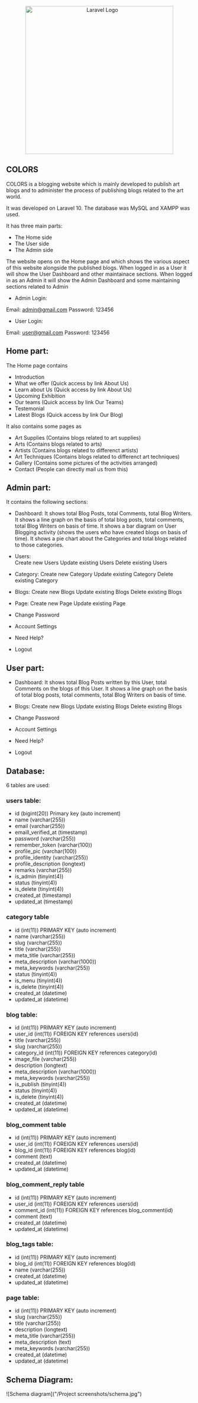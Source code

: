 <p align="center"><a href="https://laravel.com" target="_blank"><img src="https://raw.githubusercontent.com/laravel/art/master/logo-lockup/5%20SVG/2%20CMYK/1%20Full%20Color/laravel-logolockup-cmyk-red.svg" width="400" alt="Laravel Logo"></a></p>


## COLORS

COLORS is a blogging website which is mainly developed to publish art blogs and to administer the process of publishing blogs related to the art world.

It was developed on Laravel 10. The database was MySQL and XAMPP was used.

It has three main parts:

- The Home side
- The User side
- The Admin side

The website opens on the Home page and which shows the various aspect of this website alongside the published blogs. When logged in as a User it will show the User Dashboard and other maintainace sections. When logged in as an Admin it will show the Admin Dashboard and some maintaining sections related to Admin

- Admin Login:

Email: admin@gmail.com
Password: 123456


- User Login:

Email: user@gmail.com
Password: 123456


## Home part:

The Home page contains 
- Introduction
- What we offer (Quick access by link About Us)
- Learn about Us (Quick access by link About Us)
- Upcoming Exhibition
- Our teams (Quick access by link Our Teams)
- Testemonial
- Latest Blogs (Quick access by link Our Blog)

It also contains some pages as 
- Art Supplies (Contains blogs related to art supplies)
- Arts (Contains blogs related to arts)
- Artists (Contains blogs related to differenct artists)
- Art Techniques (Contains blogs related to differenct art techniques)
- Gallery (Contains some pictures of the activities arranged)
- Contact (People can directly mail us from this)


## Admin part:

It contains the following sections:

- Dashboard: 
It shows total Blog Posts, total Comments, total Blog Writers.
It shows a line graph on the basis of total blog posts, total comments, total Blog Writers on basis of time.
It shows a bar diagram on User Blogging activity (shows the users who have created blogs on basis of time).
It shows a pie chart about the Categories and total blogs related to those categories.

- Users:   
Create new Users
Update existing Users
Delete existing Users

- Category: 
Create new Category
Update existing Category
Delete existing Category

- Blogs: 
Create new Blogs
Update existing Blogs
Delete existing Blogs

- Page: 
Create new Page
Update existing Page

- Change Password

- Account Settings

- Need Help?

- Logout


## User part:

- Dashboard: 
It shows total Blog Posts written by this User, total Comments on the blogs of this User.
It shows a line graph on the basis of total blog posts, total comments, total Blog Writers on basis of time.

- Blogs: 
Create new Blogs
Update existing Blogs
Delete existing Blogs

- Change Password

- Account Settings

- Need Help?

- Logout


## Database:

6 tables are used:

### users table:

- id (bigint(20)) Primary key (auto increment)
- name (varchar(255))
- email (varchar(255))
- emaill_verified_at (timestamp)
- password (varchar(255))
- remember_token (varchar(100))
- profile_pic (varchar(100))
- profile_identity (varchar(255))
- profile_description (longtext)
- remarks (varchar(255))
- is_admin (tinyint(4))
- status (tinyint(4))
- is_delete (tinyint(4))
- created_at (timestamp)
- updated_at (timestamp)

### category table

- id (int(11)) PRIMARY KEY (auto increment)
- name (varchar(255))
- slug (varchar(255))
- title (varchar(255))
- meta_title (varchar(255))
- meta_description (varchar(1000))
- meta_keywords (varchar(255))
- status (tinyint(4))
- is_menu (tinyint(4))
- is_delete (tinyint(4))
- created_at (datetime)
- updated_at (datetime)


### blog table:

- id (int(11)) PRIMARY KEY (auto increment)
- user_id (int(11)) FOREIGN KEY references users(id)
- title (varchar(255))
- slug (varchar(255))
- category_id (int(11)) FOREIGN KEY references category(id)
- image_file (varchar(255))
- description (longtext)
- meta_description (varchar(1000))
- meta_keywords (varchar(255))
- is_publish (tinyint(4))
- status (tinyint(4))
- is_delete (tinyint(4))
- created_at (datetime)
- updated_at (datetime)

### blog_comment table

- id (int(11)) PRIMARY KEY (auto increment)
- user_id (int(11)) FOREIGN KEY references users(id)
- blog_id (int(11)) FOREIGN KEY references blog(id)
- comment (text)
- created_at (datetime)
- updated_at (datetime)

### blog_comment_reply table

- id (int(11)) PRIMARY KEY (auto increment)
- user_id (int(11)) FOREIGN KEY references users(id)
- comment_id (int(11)) FOREIGN KEY references blog_comment(id)
- comment (text)
- created_at (datetime)
- updated_at (datetime)

### blog_tags table:

- id (int(11)) PRIMARY KEY (auto increment)
- blog_id (int(11)) FOREIGN KEY references blog(id)
- name (varchar(255))
- created_at (datetime)
- updated_at (datetime)

### page table:

- id (int(11)) PRIMARY KEY (auto increment)
- slug (varchar(255))
- title (varchar(255))
- description (longtext)
- meta_title (varchar(255))
- meta_description (text)
- meta_keywords (varchar(255))
- created_at (datetime)
- updated_at (datetime)

## Schema Diagram:

![Schema diagram]("/Project screenshots/schema.jpg")
